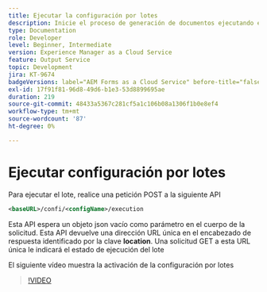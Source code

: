 ```yaml
---
title: Ejecutar la configuración por lotes
description: Inicie el proceso de generación de documentos ejecutando el lote
type: Documentation
role: Developer
level: Beginner, Intermediate
version: Experience Manager as a Cloud Service
feature: Output Service
topic: Development
jira: KT-9674
badgeVersions: label="AEM Forms as a Cloud Service" before-title="false"
exl-id: 17f91f81-96d8-49d6-b1e3-53d8899695ae
duration: 219
source-git-commit: 48433a5367c281cf5a1c106b08a1306f1b0e8ef4
workflow-type: tm+mt
source-wordcount: '87'
ht-degree: 0%

---
```


# Ejecutar configuración por lotes

Para ejecutar el lote, realice una petición POST a la siguiente API

```xml
<baseURL>/confi/<configName>/execution
```

Esta API espera un objeto json vacío como parámetro en el cuerpo de la solicitud.
Esta API devuelve una dirección URL única en el encabezado de respuesta identificado por la clave **location**.
Una solicitud GET a esta URL única le indicará el estado de ejecución del lote

El siguiente vídeo muestra la activación de la configuración por lotes

>[!VIDEO](https://video.tv.adobe.com/v/340242?quality=12&learn=on)
